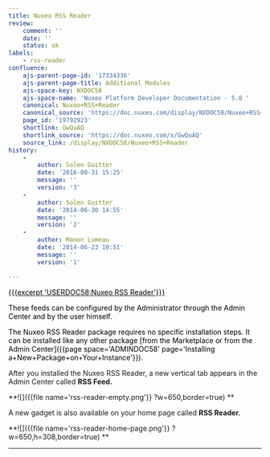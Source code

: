 ```yaml
---
title: Nuxeo RSS Reader
review:
    comment: ''
    date: ''
    status: ok
labels:
    - rss-reader
confluence:
    ajs-parent-page-id: '17334336'
    ajs-parent-page-title: Additional Modules
    ajs-space-key: NXDOC58
    ajs-space-name: 'Nuxeo Platform Developer Documentation - 5.8 '
    canonical: Nuxeo+RSS+Reader
    canonical_source: 'https://doc.nuxeo.com/display/NXDOC58/Nuxeo+RSS+Reader'
    page_id: '19792923'
    shortlink: GwQuAQ
    shortlink_source: 'https://doc.nuxeo.com/x/GwQuAQ'
    source_link: /display/NXDOC58/Nuxeo+RSS+Reader
history:
    - 
        author: Solen Guitter
        date: '2016-08-31 15:25'
        message: ''
        version: '3'
    - 
        author: Solen Guitter
        date: '2014-06-30 14:55'
        message: ''
        version: '2'
    - 
        author: Manon Lumeau
        date: '2014-06-23 10:51'
        message: ''
        version: '1'

---
```

[<span style="color: rgb(0,0,0);">{{{excerpt 'USERDOC58:Nuxeo RSS Reader'}}}
</span>](https://connect.nuxeo.com/nuxeo/site/marketplace/package/nuxeo-rss-reader)

<span style="color: rgb(0,0,0);">These feeds can be configured by the Administrator through the Admin Center and by the user himself.&nbsp;</span>

<span style="color: rgb(0,0,0);">The Nuxeo RSS Reader package&nbsp;requires no specific installation steps. It can be installed like any other package&nbsp;[from the Marketplace or from the Admin Center]({{page space='ADMINDOC58' page='Installing a+New+Package+on+Your+Instance'}}).</span>

After you installed the Nuxeo RSS Reader, a new vertical tab appears in the Admin Center called&nbsp;**RSS Feed.**

**![]({{file name='rss-reader-empty.png'}} ?w=650,border=true)
**

A new gadget is also available on your home page called **RSS Reader.**

**![]({{file name='rss-reader-home-page.png'}} ?w=650,h=308,border=true)
**

* * *
